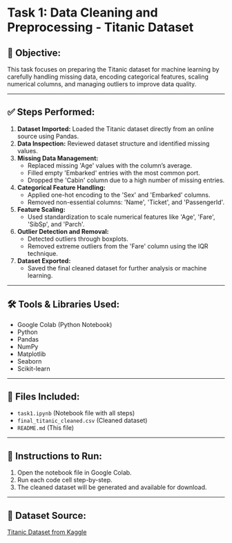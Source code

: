 # Task 1: Data Cleaning and Preprocessing - Titanic Dataset

## 📌 Objective:
This task focuses on preparing the Titanic dataset for machine learning by carefully handling missing data, encoding categorical features, scaling numerical columns, and managing outliers to improve data quality.

---

## ✅ Steps Performed:
1. **Dataset Imported:** Loaded the Titanic dataset directly from an online source using Pandas.
2. **Data Inspection:** Reviewed dataset structure and identified missing values.
3. **Missing Data Management:**
   - Replaced missing 'Age' values with the column’s average.
   - Filled empty 'Embarked' entries with the most common port.
   - Dropped the 'Cabin' column due to a high number of missing entries.
4. **Categorical Feature Handling:**
   - Applied one-hot encoding to the 'Sex' and 'Embarked' columns.
   - Removed non-essential columns: 'Name', 'Ticket', and 'PassengerId'.
5. **Feature Scaling:**
   - Used standardization to scale numerical features like 'Age', 'Fare', 'SibSp', and 'Parch'.
6. **Outlier Detection and Removal:**
   - Detected outliers through boxplots.
   - Removed extreme outliers from the 'Fare' column using the IQR technique.
7. **Dataset Exported:**
   - Saved the final cleaned dataset for further analysis or machine learning.

---

## 🛠️ Tools & Libraries Used:
- Google Colab (Python Notebook)
- Python
- Pandas
- NumPy
- Matplotlib
- Seaborn
- Scikit-learn

---

## 📁 Files Included:
- `task1.ipynb` (Notebook file with all steps)
- `final_titanic_cleaned.csv` (Cleaned dataset)
- `README.md` (This file)

---

## 🚀 Instructions to Run:
1. Open the notebook file in Google Colab.
2. Run each code cell step-by-step.
3. The cleaned dataset will be generated and available for download.

---

## 🔗 Dataset Source:
[Titanic Dataset from Kaggle](https://www.kaggle.com/datasets/yasserh/titanic-dataset)
